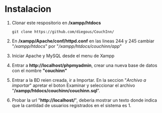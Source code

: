 Instalacion
===========

1. Clonar este respositorio en **/xampp/htdocs**

   `git clone https://github.com/diegous/CouchInn/`

2. En **/xampp/Apache/conf/httpd.conf** en las lineas 244 y 245 cambiar "*/xampp/htdocs*" por "*/xampp/htdocs/couchinn/app*"
3. Iniciar Apache y MySQL desde el menu de Xampp
4. Entrar a **http://localhost/phpmyadmin**, crear una nueva base de datos con el nombre **"couchinn"**
5. Entrar a la BD reien creada, ir a Importar. En la seccion "*Archivo a importar*" apretar el boton Examinar y seleccionar el archivo "**/xampp/htdocs/couchinn/couchinn.sql**".
6. Probar la url "**http://localhost/**", deberia mostrar un texto donde indica que la cantidad de usuarios registrados en el sistema es 1.
